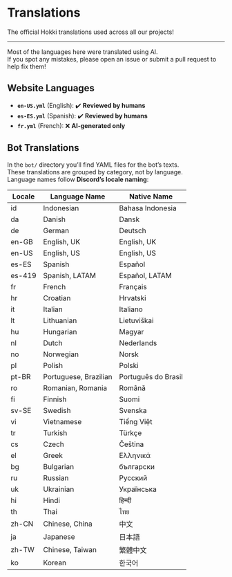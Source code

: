 # Translations
The official Hokki translations used across all our projects!

---

Most of the languages here were translated using AI.  
If you spot any mistakes, please open an issue or submit a pull request to help fix them!

## Website Languages

- **`en-US.yml`** (English): ✔️ **Reviewed by humans**
- **`es-ES.yml`** (Spanish): ✔️ **Reviewed by humans**
- **`fr.yml`** (French): ❌ **AI-generated only**

## Bot Translations

In the `bot/` directory you’ll find YAML files for the bot’s texts.  
These translations are grouped by category, not by language.  
Language names follow **Discord’s locale naming**:

| Locale | Language Name          | Native Name        |
|--------|------------------------|--------------------|
| id     | Indonesian             | Bahasa Indonesia   |
| da     | Danish                 | Dansk              |
| de     | German                 | Deutsch            |
| en-GB  | English, UK            | English, UK        |
| en-US  | English, US            | English, US        |
| es-ES  | Spanish                | Español            |
| es-419 | Spanish, LATAM         | Español, LATAM     |
| fr     | French                 | Français           |
| hr     | Croatian               | Hrvatski           |
| it     | Italian                | Italiano           |
| lt     | Lithuanian             | Lietuviškai        |
| hu     | Hungarian              | Magyar             |
| nl     | Dutch                  | Nederlands         |
| no     | Norwegian              | Norsk              |
| pl     | Polish                 | Polski             |
| pt-BR  | Portuguese, Brazilian  | Português do Brasil|
| ro     | Romanian, Romania      | Română             |
| fi     | Finnish                | Suomi              |
| sv-SE  | Swedish                | Svenska            |
| vi     | Vietnamese             | Tiếng Việt         |
| tr     | Turkish                | Türkçe             |
| cs     | Czech                  | Čeština            |
| el     | Greek                  | Ελληνικά           |
| bg     | Bulgarian              | български          |
| ru     | Russian                | Pусский            |
| uk     | Ukrainian              | Українська         |
| hi     | Hindi                  | हिन्दी                |
| th     | Thai                   | ไทย                |
| zh-CN  | Chinese, China         | 中文               |
| ja     | Japanese               | 日本語             |
| zh-TW  | Chinese, Taiwan        | 繁體中文           |
| ko     | Korean                 | 한국어             |
